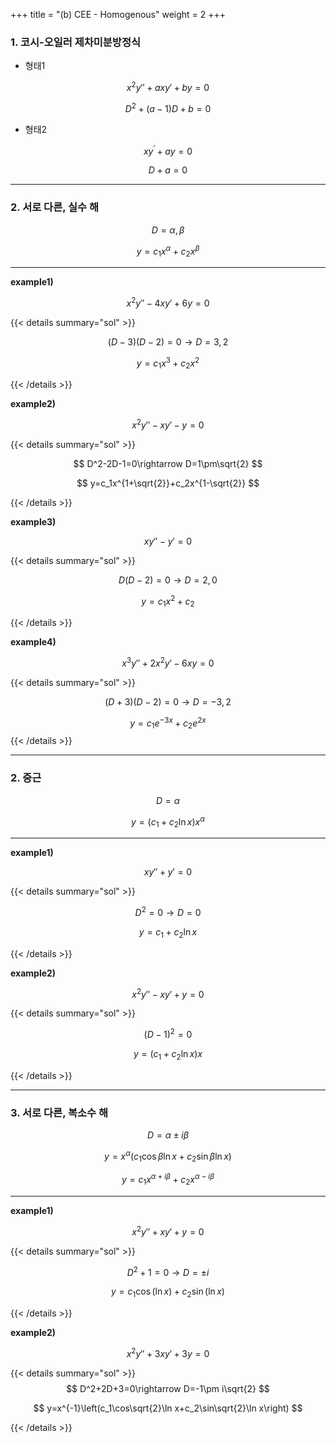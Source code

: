 +++
title = "(b) CEE - Homogenous"
weight = 2
+++

### 1. 코시-오일러 제차미분방정식

* 형태1

$$
x^2y''+axy'+by=0
$$

$$
D^2+\left(a-1\right)D+b=0
$$

* 형태2

$$
xy^{\prime}+ay=0
$$

$$
D+a=0
$$

---

### 2. 서로 다른, 실수 해

$$
D=\alpha,\beta
$$

$$
y=c_1x^{\alpha}+c_2x^{\beta}
$$

---

**example1)**

$$
x^2y''-4xy'+6y=0
$$

{{< details summary="sol" >}}

$$
\left(D-3\right)\left(D-2\right)=0\rightarrow D=3,2
$$

$$
y=c_1x^3+c_2x^2
$$

{{< /details >}}

**example2)**

$$
x^2y''-xy'-y=0
$$

{{< details summary="sol" >}}

$$
D^2-2D-1=0\rightarrow D=1\pm\sqrt{2}
$$

$$
y=c_1x^{1+\sqrt{2}}+c_2x^{1-\sqrt{2}}
$$

{{< /details >}}

**example3)**

$$
xy''-y'=0
$$

{{< details summary="sol" >}}

$$
D\left(D-2\right)=0\rightarrow D=2,0
$$

$$
y=c_1x^2+c_2
$$

{{< /details >}}

**example4)**

$$
x^3y''+2x^2y'-6xy=0
$$

{{< details summary="sol" >}}

$$
\left(D+3\right)\left(D-2\right)=0 \rightarrow D=-3,2 
$$

$$
y=c_1e^{-3x}+c_2e^{2x}
$$
{{< /details >}}

---

### 2. 중근

$$
D=\alpha
$$

$$
y=\left(c_1+c_2\ln x\right)x^{\alpha}
$$

---

**example1)**

$$
xy''+y'=0
$$

{{< details summary="sol" >}}

$$
D^2=0 \rightarrow D=0
$$

$$
y=c_1+c_2\ln x
$$

{{< /details >}}

**example2)**

$$
x^2y''-xy'+y=0
$$

{{< details summary="sol" >}}

$$
\left(D-1\right)^2=0
$$

$$
y=\left(c_1+c_2\ln x\right)x
$$

{{< /details >}}

---

### 3. 서로 다른, 복소수 해

$$
D=\alpha\pm i\beta
$$

$$y=x^{\alpha}\left(c_1\cos\beta\ln x+c_2\sin\beta\ln x\right)
$$

$$
y=c_1x^{\alpha+i\beta}+c_2x^{\alpha-i\beta}
$$

---

**example1)**

$$
x^2y''+xy'+y=0
$$  

{{< details summary="sol" >}}

$$
D^2+1=0\rightarrow D=\pm i 
$$

$$
y=c_1\cos\left(\ln x\right)+c_2\sin\left(\ln x\right)
$$

{{< /details >}}

**example2)**

$$
x^2y''+3xy'+3y=0
$$  

{{< details summary="sol" >}}
$$
D^2+2D+3=0\rightarrow D=-1\pm i\sqrt{2}
$$

$$
y=x^{-1}\left(c_1\cos\sqrt{2}\ln x+c_2\sin\sqrt{2}\ln x\right)
$$

{{< /details >}}